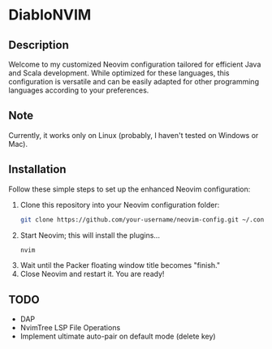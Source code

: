 # DiabloNVIM

## Description
Welcome to my customized Neovim configuration tailored for efficient Java and Scala development. While optimized for these languages, this configuration is versatile and can be easily adapted for other programming languages according to your preferences.

## Note
Currently, it works only on Linux (probably, I haven't tested on Windows or Mac).

## Installation
Follow these simple steps to set up the enhanced Neovim configuration:

1. Clone this repository into your Neovim configuration folder:
   ```bash
   git clone https://github.com/your-username/neovim-config.git ~/.config/nvim/
   ```
2. Start Neovim; this will install the plugins...
   ```bash
   nvim
   ```
3. Wait until the Packer floating window title becomes "finish."
4. Close Neovim and restart it. You are ready!

## TODO

- DAP
- NvimTree LSP File Operations
- Implement ultimate auto-pair on default mode (delete key)
